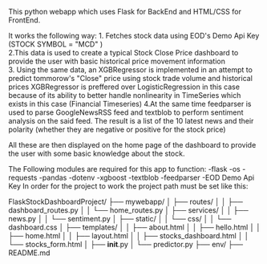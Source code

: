 This python webapp which uses Flask for BackEnd and HTML/CSS for FrontEnd. 

It works the following way:
      1. Fetches stock data using EOD's Demo Api Key (STOCK SYMBOL = "MCD" ) <br/>
      2.This data is used to create a typical Stock Close Price dashboard to provide the user with
        basic historical price movement information <br/>
      3. Using the same data, an XGBRegressor is implemented in an attempt to predict tommorow's "Close"
        price using stock trade volume and historical prices
        XGBRegressor is preffered over LogisticRegression in this case because of its ability to better
        handle nonlinearity in TimeSeries which exists in this case (Financial Timeseries)
      4.At the same time feedparser is used to parse GoogleNewsRSS feed and textblob to perform sentiment
        analysis on the said feed. The result is a list of the 10 latest news and their polarity (whether 
        they are negative or positive for the stock price)


All these are then displayed on the home page of the dashboard to provide the user with some basic knowledge
about the stock.
    
The Following modules are required for this app to function:
      -flask
      -os
      -requests
      -pandas
      -dotenv
      -xgboost
      -textblob
      -feedparser
      -EOD Demo Api Key
In order for the project to work the project path must be set like this: 

FlaskStockDashboardProject/
├── mywebapp/
│   ├── routes/
│   │   ├── dashboard_routes.py
│   │   └── home_routes.py
│   ├── services/
│   │   ├── news.py
│   │   └── sentiment.py
│   ├── static/
│   │   └── css/
│   │       └── dashboard.css
│   ├── templates/
│   │   ├── about.html
│   │   ├── hello.html
│   │   ├── home.html
│   │   ├── layout.html
│   │   ├── stocks_dashboard.html
│   │   └── stocks_form.html
│   ├── __init__.py
│   └── predictor.py
├── env/
├── README.md      
          

